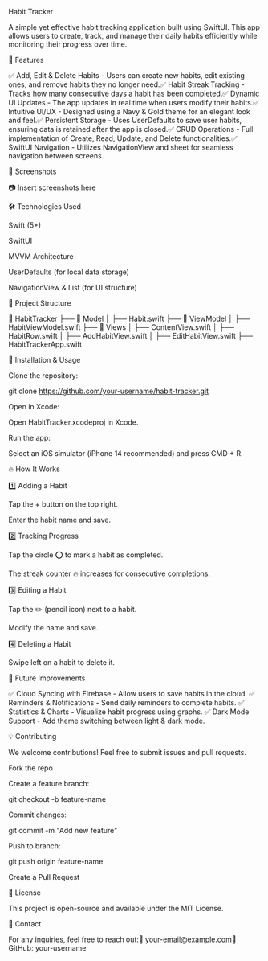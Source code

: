 Habit Tracker

A simple yet effective habit tracking application built using SwiftUI. This app allows users to create, track, and manage their daily habits efficiently while monitoring their progress over time.

🚀 Features

✅ Add, Edit & Delete Habits - Users can create new habits, edit existing ones, and remove habits they no longer need.✅ Habit Streak Tracking - Tracks how many consecutive days a habit has been completed.✅ Dynamic UI Updates - The app updates in real time when users modify their habits.✅ Intuitive UI/UX - Designed using a Navy & Gold theme for an elegant look and feel.✅ Persistent Storage - Uses UserDefaults to save user habits, ensuring data is retained after the app is closed.✅ CRUD Operations - Full implementation of Create, Read, Update, and Delete functionalities.✅ SwiftUI Navigation - Utilizes NavigationView and sheet for seamless navigation between screens.

📸 Screenshots

📷 Insert screenshots here

🛠️ Technologies Used

Swift (5+)

SwiftUI

MVVM Architecture

UserDefaults (for local data storage)

NavigationView & List (for UI structure)

📂 Project Structure

📂 HabitTracker
 ├── 📁 Model
 │    ├── Habit.swift
 ├── 📁 ViewModel
 │    ├── HabitViewModel.swift
 ├── 📁 Views
 │    ├── ContentView.swift
 │    ├── HabitRow.swift
 │    ├── AddHabitView.swift
 │    ├── EditHabitView.swift
 ├── HabitTrackerApp.swift

🚀 Installation & Usage

Clone the repository:

git clone https://github.com/your-username/habit-tracker.git

Open in Xcode:

Open HabitTracker.xcodeproj in Xcode.

Run the app:

Select an iOS simulator (iPhone 14 recommended) and press CMD + R.

🔥 How It Works

1️⃣ Adding a Habit

Tap the + button on the top right.

Enter the habit name and save.

2️⃣ Tracking Progress

Tap the circle ⭕ to mark a habit as completed.

The streak counter 🔥 increases for consecutive completions.

3️⃣ Editing a Habit

Tap the ✏️ (pencil icon) next to a habit.

Modify the name and save.

4️⃣ Deleting a Habit

Swipe left on a habit to delete it.

🎯 Future Improvements

✅ Cloud Syncing with Firebase - Allow users to save habits in the cloud.
✅ Reminders & Notifications - Send daily reminders to complete habits.
✅ Statistics & Charts - Visualize habit progress using graphs.
✅ Dark Mode Support - Add theme switching between light & dark mode.

💡 Contributing

We welcome contributions! Feel free to submit issues and pull requests.

Fork the repo

Create a feature branch:

git checkout -b feature-name

Commit changes:

git commit -m "Add new feature"

Push to branch:

git push origin feature-name

Create a Pull Request

📝 License

This project is open-source and available under the MIT License.

📩 Contact

For any inquiries, feel free to reach out:📧 your-email@example.com🐙 GitHub: your-username

